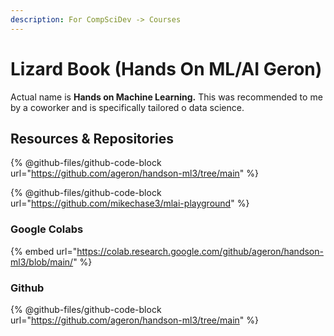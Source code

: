```yaml
---
description: For CompSciDev -> Courses
---
```


# Lizard Book (Hands On ML/AI Geron)

Actual name is **Hands on Machine Learning.** This was recommended to me by a coworker and is specifically tailored o data science.&#x20;

## Resources & Repositories

{% @github-files/github-code-block url="https://github.com/ageron/handson-ml3/tree/main" %}

{% @github-files/github-code-block url="https://github.com/mikechase3/mlai-playground" %}

### **Google Colabs**

{% embed url="https://colab.research.google.com/github/ageron/handson-ml3/blob/main/" %}

### Github

{% @github-files/github-code-block url="https://github.com/ageron/handson-ml3/tree/main" %}
